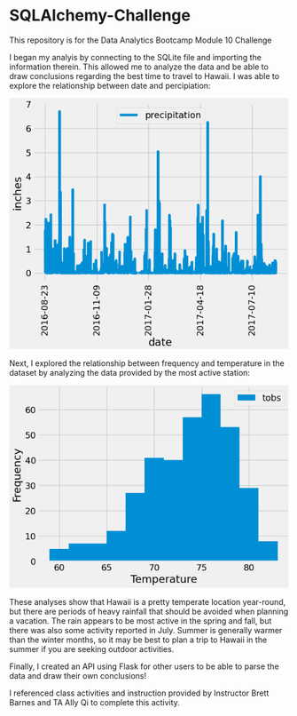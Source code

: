 # SQLAlchemy-Challenge
This repository is for the Data Analytics Bootcamp Module 10 Challenge

I began my analyis by connecting to the SQLite file and importing the information therein. This allowed me to analyze the data and be able to draw conclusions regarding the best time to travel to Hawaii. I was able to explore the relationship between date and percipiation: 

![precp](Images/precipitation.png)


Next, I explored the relationship between frequency and temperature in the dataset by analyzing the data provided by the most active station:

![precp](SurfsUp/Images/temperature.png)


These analyses show that Hawaii is a pretty temperate location year-round, but there are periods of heavy rainfall that should be avoided when planning a vacation. The rain appears to be most active in the spring and fall, but there was also some activity reported in July. Summer is generally warmer than the winter months, so it may be best to plan a trip to Hawaii in the summer if you are seeking outdoor activities.

Finally, I created an API using Flask for other users to be able to parse the data and draw their own conclusions!

I referenced class activities and instruction provided by Instructor Brett Barnes and TA Ally Qi to complete this activity.
